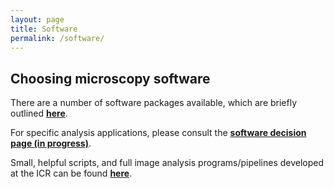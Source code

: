 ```yaml
---
layout: page
title: Software
permalink: /software/
---
```


## Choosing microscopy software

There are a number of software packages available, which are briefly outlined [**here**](https://icr-analysis.github.io/existing-software).

For specific analysis applications, please consult the [**software decision page (in progress)**](https://icr-analysis.github.io/sofware-decision).

Small, helpful scripts, and full image analysis programs/pipelines developed at the ICR can be found [**here**](https://icr-analysis.github.io/internal-resources/).
